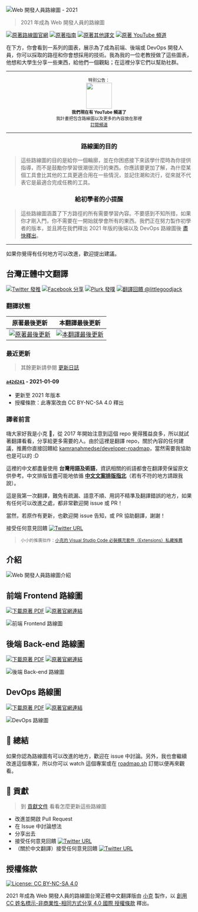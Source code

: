 ![Web 開發人員路線圖 - 2021](https://i.imgur.com/4u3LK4j.png)

> 2021 年成為 Web 開發人員的路線圖

[![原著路線圖官網](https://img.shields.io/badge/-%E5%8E%9F%E8%91%97%E8%B7%AF%E7%B7%9A%E5%9C%96%E5%AE%98%E7%B6%B2%20-0a0a0a.svg?style=flat&colorA=0a0a0a)](http://roadmap.sh)
[![原著指南](https://img.shields.io/badge/-%E5%8E%9F%E8%91%97%E6%8C%87%E5%8D%97-0a0a0a.svg?style=flat&colorA=0a0a0a)](http://roadmap.sh/guides)
[![原著其他譯文](https://img.shields.io/badge/-%E5%8E%9F%E8%91%97%E5%85%B6%E4%BB%96%E8%AD%AF%E6%96%87-0a0a0a.svg?style=flat&colorA=0a0a0a)](./translations)
[![原著 YouTube 頻道](https://img.shields.io/badge/%E2%9D%A4-%E5%8E%9F%E8%91%97%20YouTube%20%E9%A0%BB%E9%81%93-0a0a0a.svg?style=flat&colorA=0a0a0a)](https://www.youtube.com/channel/UCA0H2KIWgWTwpTFjSxp0now?sub_confirmation=1)

在下方，你會看到一系列的圖表，展示為了成為前端、後端或 DevOps 開發人員，你可以採取的路徑和你會想採用的技術。我為我的一位老教授做了這些圖表，他想和大學生分享一些東西，給他們一個觀點；在這裡分享它們以幫助社群。

***

<p align="center">
  <sup>特別公告：</sup>
  <br>
  <a href="https://www.youtube.com/channel/UCA0H2KIWgWTwpTFjSxp0now?sub_confirmation=1">
    <img width="70px" src="https://roadmap.sh/sponsors/youtube.svg">
  </a>
  <br>
  <sub><b>我們現在有 YouTube 頻道了</b></sub>
  <br>
  <sub>我計畫把包含路線圖以及更多的內容放在那裡<br><a href="https://www.youtube.com/channel/UCA0H2KIWgWTwpTFjSxp0now?sub_confirmation=1">訂閱頻道</a></sub>
</p>

***

<h3 align="center"><strong>路線圖的目的</strong></h3>

> 這些路線圖的目的是給你一個輪廓，並在你困惑接下來該學什麼時為你提供指導，而不是鼓勵你學習很潮很流行的東西。你應該要更加了解，為什麼某個工具會比其他的工具更適合用在一些情況，並記住潮和流行，從來就不代表它是最適合完成任務的工具。

<h3 align="center"><strong>給初學者的小提醒</strong></h3>

> 這些路線圖涵蓋了下方路徑的所有需要學習內容。不要感到不知所措，如果你才剛入門，你不需要在一開始就學會所有的東西。我們正在努力製作初學者的版本，並且將在我們釋出 2021 年版的後端以及 DevOps 路線圖後 [盡快釋出](https://roadmap.sh)。

***

如果你覺得有任何地方可以改進，歡迎提出建議。

## 台灣正體中文翻譯

[![Twitter 發推](https://img.shields.io/badge/Twitter-發推-blue.svg)](https://twitter.com/home?status=%E9%96%8B%E7%99%BC%E4%BA%BA%E5%93%A1%E8%B7%AF%E7%B7%9A%E5%9C%96%20by%20%40kamranahmedse%0A%E5%8F%B0%E7%81%A3%E6%AD%A3%E9%AB%94%E4%B8%AD%E6%96%87%E7%BF%BB%E8%AD%AF%20by%20%40littlegoodjack%0Ahttps%3A//github.com/goodjack/developer-roadmap-chinese)
[![Facebook 分享](https://img.shields.io/badge/Facebook-分享-blue.svg)](https://www.facebook.com/sharer/sharer.php?u=https%3A//github.com/goodjack/developer-roadmap-chinese)
[![Plurk 發噗](https://img.shields.io/badge/Plurk-發噗-orange.svg)](http://www.plurk.com/?status=https%3A//github.com/goodjack/developer-roadmap-chinese)
[![翻譯回饋 @littlegoodjack](https://img.shields.io/badge/翻譯回饋-@littlegoodjack-blue.svg)](https://twitter.com/littlegoodjack)

### 翻譯狀態

| 原著最後更新 | 本翻譯最後更新 |
| :--------: | :----------: |
| [![原著最後更新](https://img.shields.io/github/last-commit/kamranahmedse/developer-roadmap.svg?style=for-the-badge)](https://github.com/kamranahmedse/developer-roadmap) | [![本翻譯最後更新](https://img.shields.io/github/last-commit/goodjack/developer-roadmap-chinese.svg?style=for-the-badge)](https://github.com/goodjack/developer-roadmap-chinese)

### 最近更新

> 其餘更新請參閱 [更新日誌](./CHANGELOG.md)

#### [`a42d241`](https://github.com/kamranahmedse/developer-roadmap/tree/a42d24142098760b4eba657be8954b0ab0cc31c9) - 2021-01-09

- 更新至 2021 年版本
- 授權條款：此專案改由 CC BY-NC-SA 4.0 釋出

### 譯者前言

嗨大家好我是小克 👋，從 2017 年開始注意到這個 repo 覺得獲益良多，所以就試著翻譯看看，分享給更多需要的人。由於這裡是翻譯 repo，關於內容的任何建議，推薦你直接回饋給 [kamranahmedse/developer-roadmap](https://github.com/kamranahmedse/developer-roadmap)，當然需要我協助也是可以的 :D

這裡的中文都盡量使用 **台灣用語及術語**，資訊相關的術語都會在翻譯旁保留原文供參考。中文排版皆盡可能地依循 [**中文文案排版指北**](https://github.com/sparanoid/chinese-copywriting-guidelines)（若有不符的地方請跟我說）。

這是我第一次翻譯，難免有疏漏、語意不順、用詞不精準及翻譯錯誤的地方，如果有任何可以改進之處，都非常歡迎開 issue 或 PR！

當然，若原作有更新，也歡迎開 issue 告知，或 PR 協助翻譯，謝謝！

接受任何意見回饋 [![Twitter URL](https://img.shields.io/twitter/url/https/twitter.com/littlegoodjack.svg?style=social&label=Follow%20@littlegoodjack)](https://twitter.com/littlegoodjack)

> <sub>小小的推廣拙作：[小克的 Visual Studio Code 必裝擴充套件（Extensions）私藏推薦](http://goodjack.blogspot.com/2018/03/visual-studio-code-extensions.html)</sub>

## 介紹

![Web 開發人員路線圖介紹](./chinese-version/img/intro.png)

## 前端 Frontend 路線圖

[![下載原著 PDF](https://img.shields.io/badge/-%E4%B8%8B%E8%BC%89%E5%8E%9F%E8%91%97%20PDF-0a0a0a.svg?style=flat&colorA=0a0a0a)](https://gum.co/frontend-roadmap) [![原著官網連結](https://img.shields.io/badge/-%E5%8E%9F%E8%91%97%E5%AE%98%E7%B6%B2%E9%80%A3%E7%B5%90%20-0a0a0a.svg?style=flat&colorA=0a0a0a)](https://roadmap.sh/frontend)

![前端 Frontend 路線圖](./chinese-version/img/frontend.png)

## 後端 Back-end 路線圖

[![下載原著 PDF](https://img.shields.io/badge/-%E4%B8%8B%E8%BC%89%E5%8E%9F%E8%91%97%20PDF-0a0a0a.svg?style=flat&colorA=0a0a0a)](https://gum.co/backend-roadmap) [![原著官網連結](https://img.shields.io/badge/-%E5%8E%9F%E8%91%97%E5%AE%98%E7%B6%B2%E9%80%A3%E7%B5%90%20-0a0a0a.svg?style=flat&colorA=0a0a0a)](https://roadmap.sh/backend)

![後端 Back-end 路線圖](./chinese-version/img/backend.png)

## DevOps 路線圖

[![下載原著 PDF](https://img.shields.io/badge/-%E4%B8%8B%E8%BC%89%E5%8E%9F%E8%91%97%20PDF-0a0a0a.svg?style=flat&colorA=0a0a0a)](https://gum.co/devops-roadmap) [![原著官網連結](https://img.shields.io/badge/-%E5%8E%9F%E8%91%97%E5%AE%98%E7%B6%B2%E9%80%A3%E7%B5%90%20-0a0a0a.svg?style=flat&colorA=0a0a0a)](https://roadmap.sh/devops)

![DevOps 路線圖](./chinese-version/img/devops.png)

## 🚦 總結

如果你認為路線圖有可以改進的地方，歡迎在 issue 中討論。另外，我也會繼續改進這個專案，所以你可以 watch 這個專案或在 [roadmap.sh](http://roadmap.sh) 訂閱以便再來觀看。

## 🙌 貢獻

> 到 [貢獻文件](./contributing.md) 看看怎麼更新這些路線圖

- 改進並開啟 Pull Request
- 在 Issue 中討論想法
- 分享出去
- 接受任何意見回饋 [![Twitter URL](https://img.shields.io/twitter/url/https/twitter.com/kamranahmedse.svg?style=social&label=Follow%20%40kamranahmedse)](https://twitter.com/kamranahmedse)
- （關於中文翻譯）接受任何意見回饋 [![Twitter URL](https://img.shields.io/twitter/url/https/twitter.com/littlegoodjack.svg?style=social&label=Follow%20@littlegoodjack)](https://twitter.com/littlegoodjack)

## 授權條款

[![License: CC BY-NC-SA 4.0](https://img.shields.io/badge/License-CC%20BY--NC--SA%204.0-green?logo=Creative%20Commons&style=for-the-badge)](https://creativecommons.org/licenses/by-nc-sa/4.0/deed.zh_TW)

<span xmlns:dct="http://purl.org/dc/terms/" property="dct:title">2021 年成為 Web 開發人員的路線圖台灣正體中文翻譯版</span>由 <a xmlns:cc="http://creativecommons.org/ns#" href="https://github.com/goodjack" property="cc:attributionName" rel="cc:attributionURL">小克</a> 製作，以 <a rel="license" href="https://creativecommons.org/licenses/by-nc-sa/4.0/deed.zh_TW">創用 CC 姓名標示-非商業性-相同方式分享 4.0 國際 授權條款</a> 釋出。
